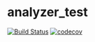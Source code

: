 # analyzer_test
[![Build Status](https://travis-ci.org/vbondarevsky/analyzer_test.svg?branch=develop)](https://travis-ci.org/vbondarevsky/analyzer_test)
[![codecov](https://codecov.io/gh/vbondarevsky/analyzer_test/branch/develop/graph/badge.svg)](https://codecov.io/gh/vbondarevsky/analyzer_test)
